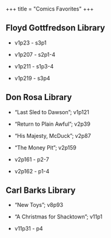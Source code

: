 +++
title = "Comics Favorites"
+++

## Floyd Gottfredson Library

* v1p23 - s3p1

* v1p207 - s2p1-4

* v1p211 - s1p3-4

* v1p219 - s3p4



## Don Rosa Library

* “Last Sled to Dawson”; v1p121

* “Return to Plain Awful”; v2p39

* “His Majesty, McDuck”; v2p87

* “The Money Pit”; v2p159

* v2p161 - p2-7

* v2p162 - p1-4



## Carl Barks Library

* “New Toys”; v8p93

* “A Christmas for Shacktown”; v11p1

* v11p31 - p4